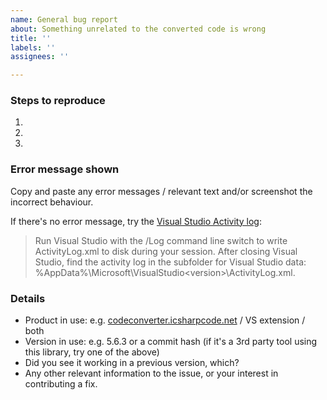 ```yaml
---
name: General bug report
about: Something unrelated to the converted code is wrong
title: ''
labels: ''
assignees: ''

---
```


### Steps to reproduce
1. 
2. 
3. 

### Error message shown
Copy and paste any error messages / relevant text and/or screenshot the incorrect behaviour.

If there's no error message, try the [Visual Studio Activity log](https://docs.microsoft.com/en-us/visualstudio/extensibility/how-to-use-the-activity-log?view=vs-2019#to-examine-the-activity-log):
> Run Visual Studio with the /Log command line switch to write ActivityLog.xml to disk during your session.
> After closing Visual Studio, find the activity log in the subfolder for Visual Studio data:
> %AppData%\Microsoft\VisualStudio\<version>\ActivityLog.xml.

### Details
* Product in use: e.g. [codeconverter.icsharpcode.net](https://codeconverter.icsharpcode.net) / VS extension / both
* Version in use: e.g. 5.6.3 or a commit hash (if it's a 3rd party tool using this library, try one of the above)
* Did you see it working in a previous version, which?
* Any other relevant information to the issue, or your interest in contributing a fix.
